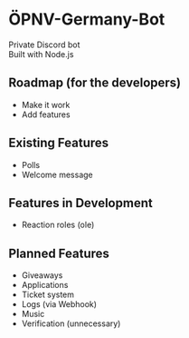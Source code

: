 # ÖPNV-Germany-Bot
Private Discord bot  
Built with Node.js

## Roadmap (for the developers)
- Make it work
- Add features

## Existing Features
- Polls
- Welcome message

## Features in Development
- Reaction roles (ole)

## Planned Features
- Giveaways
- Applications
- Ticket system
- Logs (via Webhook)
- Music
- Verification (unnecessary)
